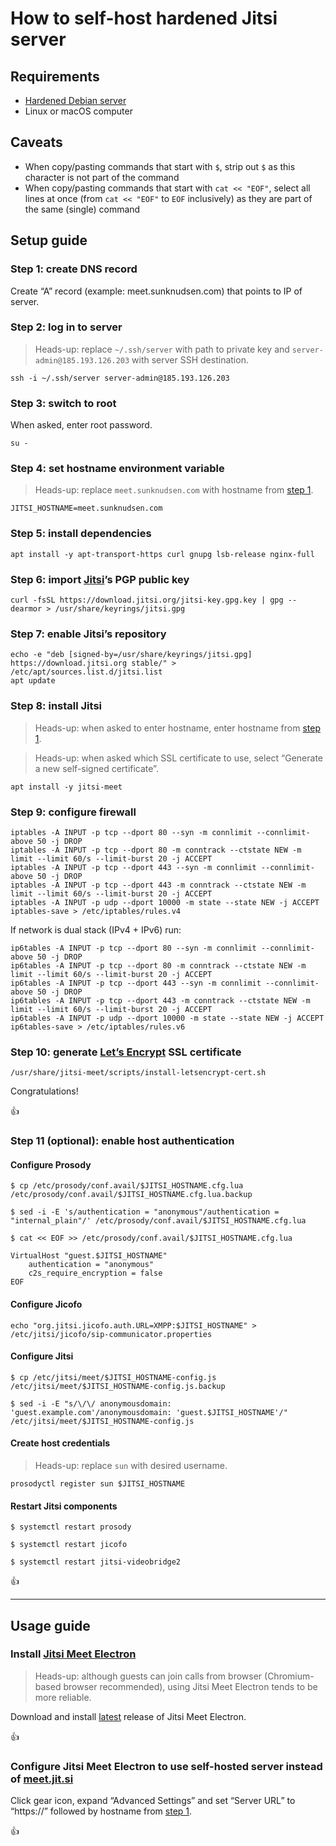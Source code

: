<!--
Title: How to self-host hardened Jitsi server
Description: Learn how to self-host hardened Borg server.
Author: Sun Knudsen <https://github.com/sunknudsen>
Contributors: Sun Knudsen <https://github.com/sunknudsen>
Reviewers:
Publication date: 2021-11-27T12:40:50.540Z
Listed: true
-->

# How to self-host hardened Jitsi server

## Requirements

- [Hardened Debian server](../how-to-configure-hardened-debian-server)
- Linux or macOS computer

## Caveats

- When copy/pasting commands that start with `$`, strip out `$` as this character is not part of the command
- When copy/pasting commands that start with `cat << "EOF"`, select all lines at once (from `cat << "EOF"` to `EOF` inclusively) as they are part of the same (single) command

## Setup guide

### Step 1: create DNS record

Create “A” record (example: meet.sunknudsen.com) that points to IP of server.

### Step 2: log in to server

> Heads-up: replace `~/.ssh/server` with path to private key and `server-admin@185.193.126.203` with server SSH destination.

```shell
ssh -i ~/.ssh/server server-admin@185.193.126.203
```

### Step 3: switch to root

When asked, enter root password.

```shell
su -
```

### Step 4: set hostname environment variable

> Heads-up: replace `meet.sunknudsen.com` with hostname from [step 1](#step-1-create-dns-record).

```shell
JITSI_HOSTNAME=meet.sunknudsen.com
```

### Step 5: install dependencies

```shell
apt install -y apt-transport-https curl gnupg lsb-release nginx-full
```

### Step 6: import [Jitsi](https://jitsi.org/)’s PGP public key

```shell
curl -fsSL https://download.jitsi.org/jitsi-key.gpg.key | gpg --dearmor > /usr/share/keyrings/jitsi.gpg
```

### Step 7: enable Jitsi’s repository

```shell
echo -e "deb [signed-by=/usr/share/keyrings/jitsi.gpg] https://download.jitsi.org stable/" > /etc/apt/sources.list.d/jitsi.list
apt update
```

### Step 8: install Jitsi

> Heads-up: when asked to enter hostname, enter hostname from [step 1](#step-1-create-dns-record).

> Heads-up: when asked which SSL certificate to use, select “Generate a new self-signed certificate”.

```shell
apt install -y jitsi-meet
```

### Step 9: configure firewall

```shell
iptables -A INPUT -p tcp --dport 80 --syn -m connlimit --connlimit-above 50 -j DROP
iptables -A INPUT -p tcp --dport 80 -m conntrack --ctstate NEW -m limit --limit 60/s --limit-burst 20 -j ACCEPT
iptables -A INPUT -p tcp --dport 443 --syn -m connlimit --connlimit-above 50 -j DROP
iptables -A INPUT -p tcp --dport 443 -m conntrack --ctstate NEW -m limit --limit 60/s --limit-burst 20 -j ACCEPT
iptables -A INPUT -p udp --dport 10000 -m state --state NEW -j ACCEPT
iptables-save > /etc/iptables/rules.v4
```

If network is dual stack (IPv4 + IPv6) run:

```shell
ip6tables -A INPUT -p tcp --dport 80 --syn -m connlimit --connlimit-above 50 -j DROP
ip6tables -A INPUT -p tcp --dport 80 -m conntrack --ctstate NEW -m limit --limit 60/s --limit-burst 20 -j ACCEPT
ip6tables -A INPUT -p tcp --dport 443 --syn -m connlimit --connlimit-above 50 -j DROP
ip6tables -A INPUT -p tcp --dport 443 -m conntrack --ctstate NEW -m limit --limit 60/s --limit-burst 20 -j ACCEPT
ip6tables -A INPUT -p udp --dport 10000 -m state --state NEW -j ACCEPT
ip6tables-save > /etc/iptables/rules.v6
```

### Step 10: generate [Let’s Encrypt](https://letsencrypt.org/) SSL certificate

```shell
/usr/share/jitsi-meet/scripts/install-letsencrypt-cert.sh
```

Congratulations!

👍

### Step 11 (optional): enable host authentication

#### Configure Prosody

```console
$ cp /etc/prosody/conf.avail/$JITSI_HOSTNAME.cfg.lua /etc/prosody/conf.avail/$JITSI_HOSTNAME.cfg.lua.backup

$ sed -i -E 's/authentication = "anonymous"/authentication = "internal_plain"/' /etc/prosody/conf.avail/$JITSI_HOSTNAME.cfg.lua

$ cat << EOF >> /etc/prosody/conf.avail/$JITSI_HOSTNAME.cfg.lua

VirtualHost "guest.$JITSI_HOSTNAME"
    authentication = "anonymous"
    c2s_require_encryption = false
EOF
```

#### Configure Jicofo

```shell
echo "org.jitsi.jicofo.auth.URL=XMPP:$JITSI_HOSTNAME" > /etc/jitsi/jicofo/sip-communicator.properties
```

#### Configure Jitsi

```console
$ cp /etc/jitsi/meet/$JITSI_HOSTNAME-config.js /etc/jitsi/meet/$JITSI_HOSTNAME-config.js.backup

$ sed -i -E "s/\/\/ anonymousdomain: 'guest.example.com'/anonymousdomain: 'guest.$JITSI_HOSTNAME'/" /etc/jitsi/meet/$JITSI_HOSTNAME-config.js
```

#### Create host credentials

> Heads-up: replace `sun` with desired username.

```shell
prosodyctl register sun $JITSI_HOSTNAME
```

#### Restart Jitsi components

```console
$ systemctl restart prosody

$ systemctl restart jicofo

$ systemctl restart jitsi-videobridge2
```

👍

---

## Usage guide

### Install [Jitsi Meet Electron](https://github.com/jitsi/jitsi-meet-electron)

> Heads-up: although guests can join calls from browser (Chromium-based browser recommended), using Jitsi Meet Electron tends to be more reliable.

Download and install [latest](https://github.com/jitsi/jitsi-meet-electron/releases/latest) release of Jitsi Meet Electron.

👍

### Configure Jitsi Meet Electron to use self-hosted server instead of [meet.jit.si](https://meet.jit.si)

Click gear icon, expand “Advanced Settings” and set “Server URL” to “https://” followed by hostname from [step 1](#step-1-create-dns-record).

👍
